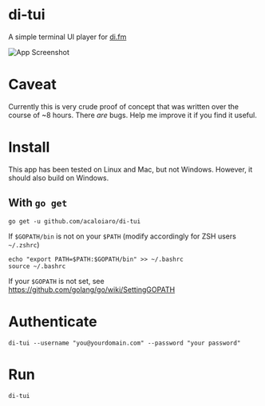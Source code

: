 # di-tui
A simple terminal UI player for [di.fm](http://di.fm)

![App Screenshot](https://user-images.githubusercontent.com/3331648/75639432-c39eb380-5bfe-11ea-9a67-d4753a71016f.png)
# Caveat

Currently this is very crude proof of concept that was written over the course of ~8 hours. There *are* bugs. Help me improve it if you find it useful. 

# Install

This app has been tested on Linux and Mac, but not Windows. However, it should also build on Windows. 

## With `go get`
`go get -u github.com/acaloiaro/di-tui`

If `$GOPATH/bin` is not on your `$PATH` (modify accordingly for ZSH users `~/.zshrc`)
```
echo "export PATH=$PATH:$GOPATH/bin" >> ~/.bashrc
source ~/.bashrc
```

If your `$GOPATH` is not set, see https://github.com/golang/go/wiki/SettingGOPATH

# Authenticate

`di-tui --username "you@yourdomain.com" --password "your password"`

# Run

`di-tui`
